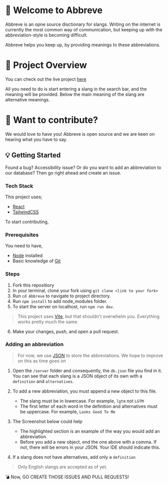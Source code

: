 # :tada: Welcome to Abbreve
Abbreve is an opne source disctionary for slangs. Writing on the internet is currently the most common way of communication, but keeping up with the abbreviation-style is becoming difficult.

Abbreve helps you keep up, by providing meanings to these abbreviations.

# :movie_camera: Project Overview
You can check out the live project [here](https://abbreve.vercel.app/)

All you need to do is start entering a slang in the search bar, and the meaning will be provided. Below the main meaning of the slang are alternative meanings.

# :mega: Want to contribute?
We would love to have you! Abbreve is open source and we are keen on hearing what you have to say.

## :bulb: Getting Started
Found a bug? Accessibility issue? Or do you want to add an abbreviation to our database? Then go right ahead and create an issue.


### Tech Stack
This project uses;
- [React](reactjs.org)
- [TailwindCSS](tailwindcss.com)

To start contributing,
### Prerequisites
You need to have, 
- [Node](nodejs.org) installed
- Basic knowledge of [Git](https://git-scm.com/)

### Steps
1. Fork this repositiory
2. In your terminal, clone your fork using `git clone <link to your fork>`
3. Run `cd Abbreve` to navigate to project directory.
4. Run `npm install` to add node_modules folder.
5. To start the server on localhost, run `npm run dev`.
>This project uses [Vite](vitejs.dev), but that shouldn't overwhelm you. Everything works pretty much the same.

6. Make your changes, push, and open a pull request.

### Adding an abbreviation
> For now, we use [JSON](https://www.w3schools.com/js/js_json_intro.asp) to store the abbreviations. We hope to improve on this as time goes on

1. Open the `/server` folder and consequently, the `db.json` file you find in it. You can see that each slang is a JSON object of its own with a `definition` and `alternatives`.

2. To add a new abbreviation, you must append a new object to this file. 
    - The slang must be in lowercase. For example, `lgtm` not `LGTM`
    - The first letter of each word in the definition and alternatives must be uppercase. For example, `Looks Good To Me`

3. The Screenshot below could help

    - The highlighted section is an example of the way you would add an abbreviation. 
    - Before you add a new object, end the one above with a comma. If not, there will be errors in your JSON. Your IDE should indicate this.

3. If a slang does not have alternatives, add only a `definition`

> Only English slangs are accepted as of yet.

:bomb: Now, GO CREATE THOSE ISSUES AND PULL REQUESTS!


